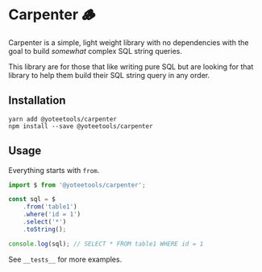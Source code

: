 # Carpenter :wood:

Carpenter is a simple, light weight library with no dependencies with the goal to build *somewhat* complex SQL string queries.

This library are for those that like writing pure SQL but are looking for that library to help them build their SQL string query in any order.

## Installation

```
yarn add @yoteetools/carpenter
npm install --save @yoteetools/carpenter
```

## Usage

Everything starts with `from`.

```javascript
import $ from '@yoteetools/carpenter';

const sql = $
    .from('table1')
    .where('id = 1')
    .select('*')
    .toString();

console.log(sql); // SELECT * FROM table1 WHERE id = 1
```

See `__tests__` for more examples.